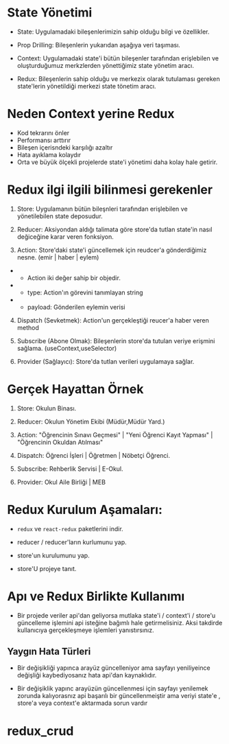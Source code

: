# State Yönetimi

- State: Uygulamadaki bileşenlerimizin sahip olduğu bilgi ve özellikler.

- Prop Drilling: Bileşenlerin yukarıdan aşağıya veri taşıması.

- Context: Uygulamadaki state'i bütün bileşenler tarafından erişlebilen ve oluşturduğumuz merkzlerden yönettiğimiz state yönetim aracı.

- Redux: Bileşenlerin sahip olduğu ve merkezix olarak tutulaması gereken state'lerin yönetildiği merkezi state tönetim aracı.

# Neden Context yerine Redux

- Kod tekrarını önler
- Performansı arttırır
- Bileşen içerisndeki karşılığı azaltır
- Hata ayıklama kolaydır
- Orta ve büyük ölçekli projelerde state'i yönetimi daha kolay hale getirir.

# Redux ilgi ilgili bilinmesi gerekenler

1. Store: Uygulamanın bütün bileşnleri tarafından erişlebilen ve yönetilebilen state deposudur.

2. Reducer: Aksiyondan aldığı talimata göre store'da tutlan state'in nasıl değiceğine karar veren fonksiyon.

3. Action: Store'daki state'i güncellemek için reudcer'a gönderdiğimiz nesne. (emir | haber | eylem)

- - Action iki değer sahip bir objedir.
- - type: Action'ın görevini tanımlayan string
- - payload: Gönderilen eylemin verisi

4. Dispatch (Sevketmek): Action'un gerçekleştiği reucer'a haber veren method

5. Subscribe (Abone Olmak): Bileşenlerin store'da tutulan veriye erişmini sağlama.
   (useContext,useSelector)

6. Provider (Sağlayıcı): Store'da tutlan verileri uygulamaya sağlar.

# Gerçek Hayattan Örnek

1. Store: Okulun Binası.

2. Reducer: Okulun Yönetim Ekibi (Müdür,Müdür Yard.)

3. Action: "Öğrencinin Sınavı Geçmesi" | "Yeni Öğrenci Kayıt Yapması" | "Öğrencinin Okuldan Atılması"

4. Dispatch: Öğrenci İşleri | Öğretmen | Nöbetçi Öğrenci.

5. Subscribe: Rehberlik Servisi | E-Okul.

6. Provider: Okul Aile Birliği | MEB

# Redux Kurulum Aşamaları:

- `redux` ve `react-redux` paketlerini indir.

- reducer / reducer'ların kurlumunu yap.

- store'un kurulumunu yap.

- store'U projeye tanıt.

# Apı ve Redux Birlikte Kullanımı

- Bir projede veriler api'dan geliyorsa mutlaka state'i / context'i / store'u güncelleme işlemini api isteğine bağımlı hale getirmelisiniz. Aksi takdirde kullanıcıya gerçekleşmeye işlemleri yanıstırsınız.

## Yaygın Hata Türleri

- Bir değişikliği yapınca arayüz güncelleniyor ama sayfayı yeniliyeince değişliği kaybediyosanız hata api'dan kaynaklıdır.

- Bir değişiklik yapınc arayüzün güncellenmesi için sayfayı yenilemek zorunda kalıyorasnız api başarılı bir güncellenmeiştir ama veriyi state'e , store'a veya context'e aktarmada sorun vardır
# redux_crud
